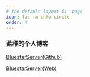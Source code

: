 ```yaml
---
# the default layout is 'page'
icon: fas fa-info-circle
order: 4
---
```


### 蓝稚的个人博客

[BluestarServer(Github)](https://github.com/BluestarServer)

[BluestarServer(Web)](https://www.bluest)
